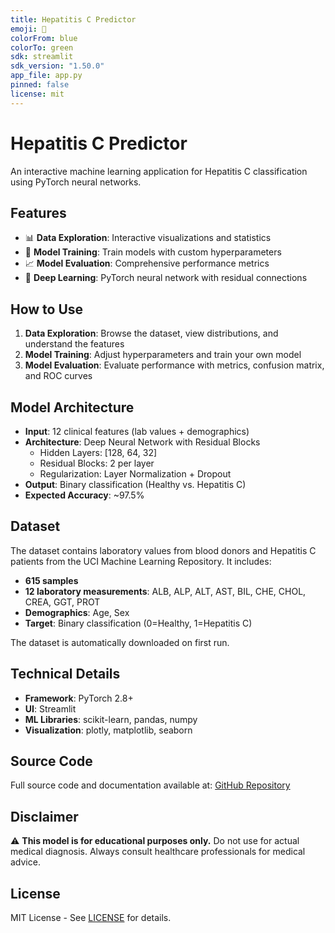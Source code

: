 ```yaml
---
title: Hepatitis C Predictor
emoji: 🏥
colorFrom: blue
colorTo: green
sdk: streamlit
sdk_version: "1.50.0"
app_file: app.py
pinned: false
license: mit
---
```


# Hepatitis C Predictor

An interactive machine learning application for Hepatitis C classification using PyTorch neural networks.

## Features

- 📊 **Data Exploration**: Interactive visualizations and statistics
- 🚀 **Model Training**: Train models with custom hyperparameters
- 📈 **Model Evaluation**: Comprehensive performance metrics
- 🤖 **Deep Learning**: PyTorch neural network with residual connections

## How to Use

1. **Data Exploration**: Browse the dataset, view distributions, and understand the features
2. **Model Training**: Adjust hyperparameters and train your own model
3. **Model Evaluation**: Evaluate performance with metrics, confusion matrix, and ROC curves

## Model Architecture

- **Input**: 12 clinical features (lab values + demographics)
- **Architecture**: Deep Neural Network with Residual Blocks
  - Hidden Layers: [128, 64, 32]
  - Residual Blocks: 2 per layer
  - Regularization: Layer Normalization + Dropout
- **Output**: Binary classification (Healthy vs. Hepatitis C)
- **Expected Accuracy**: ~97.5%

## Dataset

The dataset contains laboratory values from blood donors and Hepatitis C patients from the UCI Machine Learning Repository. It includes:

- **615 samples**
- **12 laboratory measurements**: ALB, ALP, ALT, AST, BIL, CHE, CHOL, CREA, GGT, PROT
- **Demographics**: Age, Sex
- **Target**: Binary classification (0=Healthy, 1=Hepatitis C)

The dataset is automatically downloaded on first run.

## Technical Details

- **Framework**: PyTorch 2.8+
- **UI**: Streamlit
- **ML Libraries**: scikit-learn, pandas, numpy
- **Visualization**: plotly, matplotlib, seaborn

## Source Code

Full source code and documentation available at: [GitHub Repository](https://github.com/Ninjalice/HEPATITIS_C_MODEL)

## Disclaimer

⚠️ **This model is for educational purposes only.** Do not use for actual medical diagnosis. Always consult healthcare professionals for medical advice.

## License

MIT License - See [LICENSE](https://github.com/Ninjalice/HEPATITIS_C_MODEL/blob/main/LICENSE) for details.
